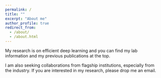 ```yaml
---
permalink: /
title: ""
excerpt: "About me"
author_profile: true
redirect_from: 
  - /about/
  - /about.html
---
```


My research is on efficient deep learning and you can find my lab information and my previous publications at the top. 

I am also seeking collaborations from flagship institutions, especially from the industry. If you are interested in my research, please drop me an email. 

